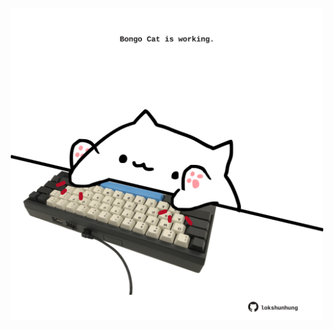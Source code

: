 <!-- built at 07/11/2021, 03:02:07 UTC -->
<p align="center">
  <img width="500" height="500" src="./ReadmeImage.svg">
</p>

